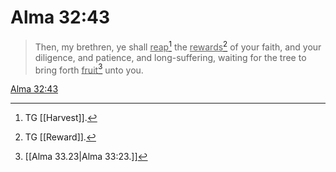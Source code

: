 # Alma 32:43

> Then, my brethren, ye shall <u>reap</u>[^a] the <u>rewards</u>[^b] of your faith, and your diligence, and patience, and long-suffering, waiting for the tree to bring forth <u>fruit</u>[^c] unto you.

[Alma 32:43](https://www.churchofjesuschrist.org/study/scriptures/bofm/alma/32?lang=eng&id=p43#p43)


[^a]: TG [[Harvest]].
[^b]: TG [[Reward]].
[^c]: [[Alma 33.23|Alma 33:23.]]
